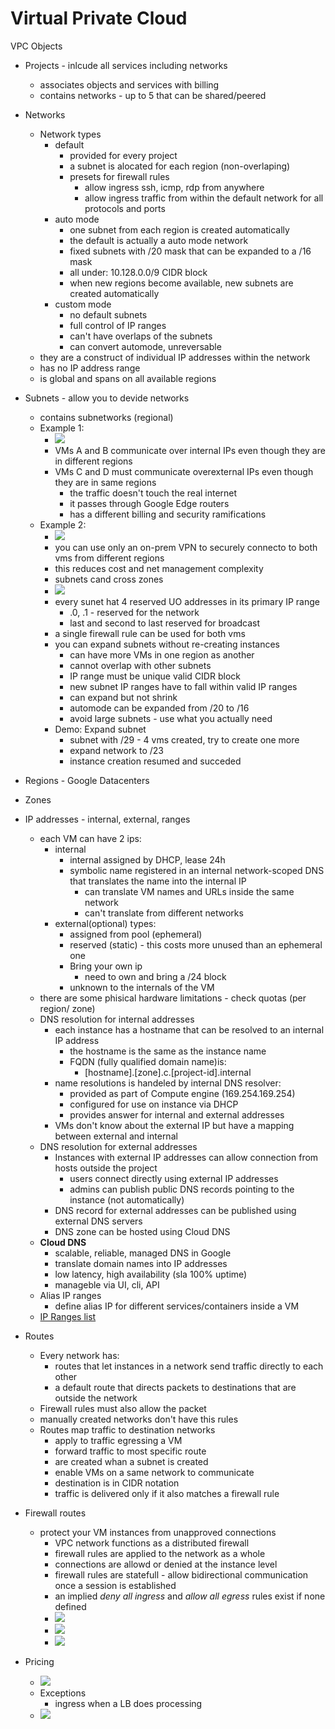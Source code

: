 # Virtual Private Cloud

VPC Objects
- Projects - inlcude all services including networks
    - associates objects and services with billing
    - contains networks - up to 5 that can be shared/peered
- Networks
    - Network types
        - default
            - provided for every project
            - a subnet is alocated for each region (non-overlaping)
            - presets for firewall rules
                - allow ingress ssh, icmp, rdp from anywhere
                - allow ingress traffic from within the default network for all protocols and ports
        - auto mode
            - one subnet from each region is created automatically
            - the default is actually a auto mode network
            - fixed subnets with /20 mask that can be expanded to a /16 mask
            - all under: 10.128.0.0/9 CIDR block
            - when new regions become available, new subnets are created automatically
        - custom mode
            - no default subnets
            - full control of IP ranges
            - can't have overlaps of the subnets
            - can convert automode, unreversable
    - they are a construct of individual IP addresses within the network
    - has no IP address range
    - is global and spans on all available regions
    
- Subnets - allow you to devide networks
    - contains subnetworks (regional)
    - Example 1:
        - ![](../media/gcnet_ex1.png)
        - VMs A and B communicate over internal IPs even though they are in different regions
        - VMs C and D must communicate overexternal IPs even though they are in same regions
            - the traffic doesn't touch the real internet
            - it passes through Google Edge routers
            - has a different billing and security ramifications
    - Example 2:
        - ![](../media/gcnet_vpn__vm_regions.png)
        - you can use only an on-prem VPN to securely connecto to both vms from different regions
        - this reduces cost and net management complexity
        - subnets cand cross zones
        - ![](../media/gcnet_subnet_cross.png)
        - every sunet hat 4 reserved UO addresses in its primary IP range
            - .0, .1 - reserved for the network
            - last and second to last reserved for broadcast
        - a single firewall rule can be used for both vms
        - you can expand subnets without re-creating instances
            - can have more VMs in one region as another
            - cannot overlap with other subnets
            - IP range must be unique valid CIDR block
            - new subnet IP ranges have to fall within valid IP ranges
            - can expand but not shrink
            - automode can be expanded from /20 to /16
            - avoid large subnets - use what you actually need
        - Demo: Expand subnet
            - subnet with /29 - 4 vms created, try to create one more
            - expand network to /23
            - instance creation resumed and succeded
- Regions - Google Datacenters
- Zones
- IP addresses - internal, external, ranges
    - each VM can have 2 ips: 
        - internal 
            - internal assigned by DHCP, lease 24h
            - symbolic name registered in an internal network-scoped DNS that translates the name into the internal IP
                - can translate VM names and URLs inside the same network
                - can't translate from different networks
        - external(optional) types:
            - assigned from pool (ephemeral)
            - reserved (static) - this costs more unused than an ephemeral one
            - Bring your own ip
                - need to own and bring a /24 block
            - unknown to the internals of the VM
    - there are some phisical hardware limitations - check quotas (per region/
    zone)
    - DNS resolution for internal addresses
        - each instance has a hostname that can be resolved to an internal IP address
            - the hostname is the same as the instance name
            - FQDN (fully qualified domain name)is:
                - [hostname].[zone].c.[project-id].internal 
        - name resolutions is handeled by internal DNS resolver:
            - provided as part of Compute engine (169.254.169.254)
            - configured for use on instance via DHCP
            - provides answer for internal and external addresses
        - VMs don't know about the external IP but have a mapping between external and internal
    - DNS resolution for external addresses
        - Instances with external IP addresses can allow connection from hosts outside the project
            - users connect directly using external IP addresses
            - admins can publish public DNS records pointing to the instance (not automatically)
        - DNS record for external addresses can be published using external DNS servers
        - DNS zone can be hosted using Cloud DNS
    - **Cloud DNS**
        - scalable, reliable, managed DNS in Google
        - translate domain names into IP addresses
        - low latency, high availability (sla 100% uptime)
        - manageble via UI, cli, API
    - Alias IP ranges
        - define alias IP for different services/containers inside a VM
    - [IP Ranges list](https://www.gstatic.com/ipranges/cloud.json)        
- Routes
    - Every network has:
        - routes that let instances in a network send traffic directly to each other
        - a default route that directs packets to destinations that are outside the network
    - Firewall rules must also allow the packet
    - manually created networks don't have this rules
    - Routes map traffic to destination networks
        - apply to traffic egressing a VM
        - forward traffic to most specific route
        - are created whan a subnet is created
        - enable VMs on a same network to communicate
        - destination is in CIDR notation
        - traffic is delivered only if it also matches a firewall rule
- Firewall routes
    - protect your VM instances from unapproved connections
        - VPC network functions as a distributed firewall
        - firewall rules are applied to the network as a whole
        - connections are allowd or denied at the instance level
        - firewall rules are statefull - allow bidirectional communication once a session is established
        - an implied *deny all ingress*  and *allow all egress* rules exist if none defined
        - ![](../media/gcnet_route_map.png)
        - ![](../media/gcnet_fw_egress.png)
        - ![](../media/gcnet_fw_ingress.png)
- Pricing
    - ![](../media/gcnet_pricing.png)
    - Exceptions
        - ingress when a LB does processing
    - ![](../media/gcnet_pricing_ip.png)


